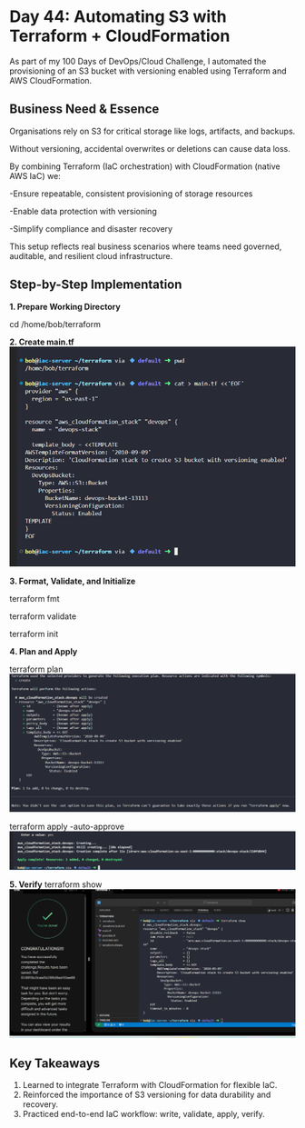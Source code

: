 # Day 44: Automating S3 with Terraform + CloudFormation

As part of my 100 Days of DevOps/Cloud Challenge, I automated the provisioning of an S3 bucket with versioning enabled using Terraform and AWS CloudFormation.

## Business Need & Essence

Organisations rely on S3 for critical storage like logs, artifacts, and backups.

Without versioning, accidental overwrites or deletions can cause data loss.

By combining Terraform (IaC orchestration) with CloudFormation (native AWS IaC) we:

-Ensure repeatable, consistent provisioning of storage resources

-Enable data protection with versioning

-Simplify compliance and disaster recovery

This setup reflects real business scenarios where teams need governed, auditable, and resilient cloud infrastructure.

## Step-by-Step Implementation
**1. Prepare Working Directory**

cd /home/bob/terraform

**2️. Create main.tf**
![Screenshot](screenshots/main.tf.png)

**3️. Format, Validate, and Initialize**

terraform fmt

terraform validate

terraform init

**4️. Plan and Apply**

terraform plan
![Screenshot](screenshots/terraform-plan.png)

terraform apply -auto-approve
![Screenshot](screenshots/stack-complete.png)

**5️. Verify**
terraform show
![Screenshot](screenshots/terraform-show.png)

## Key Takeaways
1. Learned to integrate Terraform with CloudFormation for flexible IaC.
2. Reinforced the importance of S3 versioning for data durability and recovery.
3. Practiced end-to-end IaC workflow: write, validate, apply, verify.
